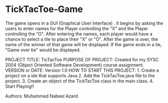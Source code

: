 # TickTacToe-Game

The game opens in a GUI (Graphical User Interface) . It begins by asking the users to enter names for the Player controlling the "X" and the Player controlling the "O". After entering the names, each player would have a chance to select a tile to place their "X" or "O". After the game is over, the name of the winner of that game will be displayed. If the game ends in a tie, "Game over tie" would be displayed.

PROJECT TITLE: TicTacToe
PURPOSE OF PROJECT: Created for my SYSC 2004 (Object Oriented Software Development) course assignment.
VERSION or DATE: Version 1.0
HOW TO START THIS PROJECT: 1. Create a project on a ide that supports Java
                           2. Add the TickTacToe.java file to the project.
                           3. Create an object of the TickTacToe class in the main class.
                           4. Start Playing!!

Authors: Muhammed Nabeel Azard

